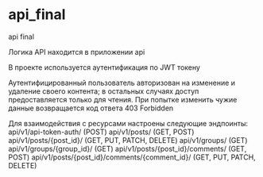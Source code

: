 # api_final
api final


Логика API находится в приложении api

В проекте используется аутентификация по JWT токену

Аутентифицированный пользователь авторизован на изменение и удаление своего
контента; в остальных случаях доступ предоставляется только для чтения. 
При попытке изменить чужие данные возвращается код ответа 403 Forbidden

Для взаимодействия с ресурсами настроены следующие эндпоинты:
    api/v1/api-token-auth/ (POST)
    api/v1/posts/ (GET, POST)
    api/v1/posts/{post_id}/ (GET, PUT, PATCH, DELETE)
    api/v1/groups/ (GET)
    api/v1/groups/{group_id}/ (GET)
    api/v1/posts/{post_id}/comments/ (GET, POST)
    api/v1/posts/{post_id}/comments/{comment_id}/ (GET, PUT, PATCH, DELETE)
